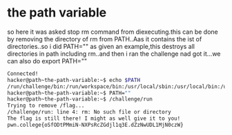 # the path variable
so here it was asked stop rm command from diexecuting.this can be done by removing the directory of rm from PATH..Aas it contains the ist of directories..so i did PATH="" as given an example,this destroys all directories in path including rm..and then i ran the challenge nad got it...we can also do export PATH=""
``` bash
Connected!
hacker@path~the-path-variable:~$ echo $PATH
/run/challenge/bin:/run/workspace/bin:/usr/local/sbin:/usr/local/bin:/usr/sbin:/usr/bin:/sbin:/bin
hacker@path~the-path-variable:~$ PATH=""
hacker@path~the-path-variable:~$ /challenge/run
Trying to remove /flag...
/challenge/run: line 4: rm: No such file or directory
The flag is still there! I might as well give it to you!
pwn.college{oSfODtPMmiN-NXPsRcZGdjl1q3E.dZzNwUDL1MjN0czW}
```
